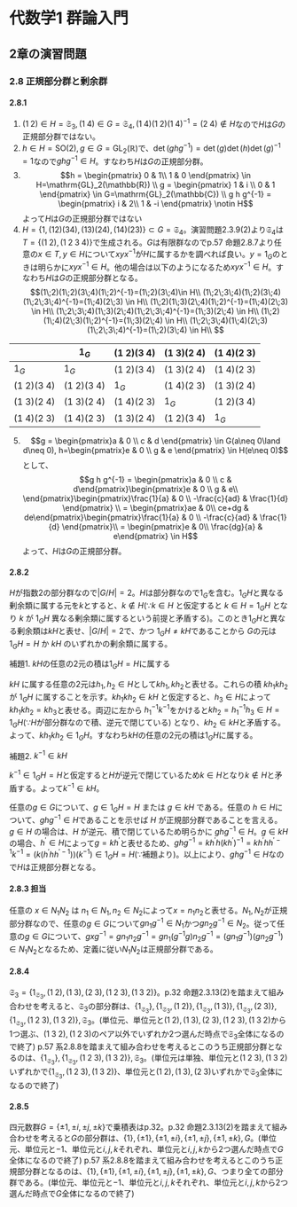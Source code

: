 # 代数学1 群論入門

## 2章の演習問題

### 2.8 正規部分群と剰余群

#### 2.8.1

1. $(1\;2) \in H = \mathfrak{S}_3, (1\;4) \in G = \mathfrak{S}_4, (1\;4)(1\;2)(1\;4)^{-1}=(2\;4)\notin H$なので$H$は$G$の正規部分群ではない。
2. $h \in H=\mathrm{SO}(2), g \in G=\mathrm{GL}_2(\mathbb{R})$で、$\det(ghg^{-1})=\det(g)\det(h)\det(g)^{-1}=1$なので$ghg^{-1}\in H$。すなわち$H$は$G$の正規部分群。
3. $$h = \begin{pmatrix} 0 & 1\\
 1 & 0
\end{pmatrix} \in H=\mathrm{GL}_2(\mathbb{R}) \\
g = \begin{pmatrix} 1 & i \\
 0 & 1
 \end{pmatrix} \in G=\mathrm{GL}_2(\mathbb{C}) \\
g h g^{-1} = \begin{pmatrix} i & 2\\
1 & -i \end{pmatrix} \notin H$$ よって$H$は$G$の正規部分群ではない
4. $H=\{ 1, (1 2)(3 4), (1 3)(2 4), (1 4)(2 3) \} \subset G=\mathfrak{S}_4$。演習問題2.3.9(2)より$\mathfrak{S}_4$は$T=\{(1\;2),(1\;2\;3\;4)\}$で生成される。$G$は有限群なのでp.57 命題2.8.7より任意の$x \in T, y \in H$について$xyx^{-1}$が$H$に属するかを調べれば良い。$y=1_G$のときは明らかに$xyx^{-1}\in H$。他の場合は以下のようになるため$xyx^{-1}\in H$。すなわち$H$は$G$の正規部分群となる。
$$(1\;2)(1\;2)(3\;4)(1\;2)^{-1}=(1\;2)(3\;4)\in H\\
(1\;2\;3\;4)(1\;2)(3\;4)(1\;2\;3\;4)^{-1}=(1\;4)(2\;3) \in H\\
(1\;2)(1\;3)(2\;4)(1\;2)^{-1}=(1\;4)(2\;3) \in H\\
(1\;2\;3\;4)(1\;3)(2\;4)(1\;2\;3\;4)^{-1}=(1\;3)(2\;4) \in H\\
(1\;2)(1\;4)(2\;3)(1\;2)^{-1}=(1\;3)(2\;4) \in H\\
(1\;2\;3\;4)(1\;4)(2\;3)(1\;2\;3\;4)^{-1}=(1\;2)(3\;4) \in H\\
$$

| |$1_G$|$(1\;2)(3\;4)$|$(1\;3)(2\;4)$|$(1\;4)(2\;3)$|
|-|-|-|-|-|
|$1_G$|$1_G$|$(1\;2)(3\;4)$|$(1\;3)(2\;4)$|$(1\;4)(2\;3)$|
|$(1\;2)(3\;4)$|$(1\;2)(3\;4)$|$1_G$|$(1\;4)(2\;3)$|$(1\;3)(2\;4)$|
|$(1\;3)(2\;4)$|$(1\;3)(2\;4)$|$(1\;4)(2\;3)$|$1_G$|$(1\;2)(3\;4)$|
|$(1\;4)(2\;3)$|$(1\;4)(2\;3)$|$(1\;3)(2\;4)$|$(1\;2)(3\;4)$|$1_G$|

5. $$g = \begin{pmatrix}a & 0 \\ c & d \end{pmatrix} \in G(a\neq 0\land d\neq 0), h=\begin{pmatrix}e & 0 \\ g & e \end{pmatrix} \in H(e\neq 0)$$ として、
$$g h g^{-1} = \begin{pmatrix}a & 0 \\ c & d\end{pmatrix}\begin{pmatrix}e & 0 \\ g & e\\ \end{pmatrix}\begin{pmatrix}\frac{1}{a} & 0 \\ -\frac{c}{ad} & \frac{1}{d} \end{pmatrix} \\
= \begin{pmatrix}ae & 0\\ ce+dg & de\end{pmatrix}\begin{pmatrix}\frac{1}{a} & 0 \\ -\frac{c}{ad} & \frac{1}{d} \end{pmatrix}\\
= \begin{pmatrix}e & 0\\ \frac{dg}{a} & e\end{pmatrix} \in H$$ よって、$H$は$G$の正規部分群。

#### 2.8.2

$H$が指数2の部分群なので$|G/H|=2$。$H$は部分群なので$1_G$を含む。$1_G H$と異なる剰余類に属する元を$k$とすると、$k \notin H$($\because k \in H$ と仮定すると $k \in H = 1_G H$ となり $k$ が $1_G H$ 異なる剰余類に属するという前提と矛盾する)。このとき$1_G H$と異なる剰余類は$k H$と表せ、$|G/H|=2$で、かつ $1_G H \neq k H$であることから $G$の元は $1_G H = H$ か $k H$ のいずれかの剰余類に属する。

補題1. $k H$の任意の$2$元の積は$1_G H = H$に属する

$k H$ に属する任意の$2$元は$h_1, h_2 \in H$として$k h_1, k h_2$と表せる。これらの積 $k h_1 k h_2$ が $1_G H$ に属することを示す。$k h_1 k h_2 \in k H$ と仮定すると、$h_3 \in H$によって $k h_1 k h_2 = k h_3$と表せる。両辺に左から $h_1^{-1} k^{-1}$をかけると$k h_2 = h_1^{-1} h_3 \in H = 1_G H(\because H$が部分群なので積、逆元で閉じている$)$ となり、$k h_2 \in k H$と矛盾する。よって、$k h_1 k h_2 \in 1_G H$。すなわち$k H$の任意の$2$元の積は$1_G H$に属する。

補題2. $k^{-1} \in k H$

$k^{-1} \in 1_G H = H$と仮定すると$H$が逆元で閉じているため$k \in H$となり$k \notin H$と矛盾する。よって$k^{-1} \in k H$。

任意の$g \in G$について、$g \in 1_G H = H$ または $g \in k H$ である。任意の $h \in H$について、$g h g^{-1} \in H$であることを示せば $H$ が正規部分群であることを言える。$g \in H$ の場合は、$H$ が逆元、積で閉じているため明らかに $g h g^{-1} \in H$。$g \in k H$の場合、$h^\prime \in H$によって$g = k h^\prime$と表せるため、$g h g^{-1} = k h^\prime h (k h^\prime)^{-1} = k h^\prime h h^{\prime -1} k^{-1}=(k(h^\prime h h^{\prime -1}))(k^{-1}) \in 1_G H = H(\because$補題より$)$。以上により、$g h g^{-1} \in H$なので$H$は正規部分群となる。

#### 2.8.3 担当

任意の $x \in N_1 N_2$ は $n_1 \in N_1, n_2 \in N_2$によって$x = n_1 n_2$と表せる。$N_1,N_2$が正規部分群なので、任意の$g \in G$について$g n_1 g^{-1} \in N_1$かつ$g n_2 g^{-1} \in N_2$。従って任意の$g \in G$について、$g x g^{-1} = g n_1 n_2 g^{-1} = g n_1 (g^{-1} g) n_2 g^{-1} = (g n_1 g^{-1}) (g n_2 g^{-1}) \in N_1 N_2$となるため、定義に従い$N_1 N_2$は正規部分群である。

#### 2.8.4

$\mathfrak{S}_3=\{1_{\mathfrak{S}_3}, (1\;2), (1\;3), (2\;3), (1\;2\;3), (1\;3\;2) \}$。p.32 命題2.3.13(2)を踏まえて組み合わせを考えると、$\mathfrak{S}_3$の部分群は、$\{1_{\mathfrak{S}_3}\}, \{1_{\mathfrak{S}_3}, (1\;2)\}, \{1_{\mathfrak{S}_3}, (1\;3)\}, \{1_{\mathfrak{S}_3}, (2\;3)\}, \{1_{\mathfrak{S}_3}, (1\;2\;3), (1\;3\;2)\}, \mathfrak{S}_3$。(単位元、単位元と$(1\;2),(1\;3),(2\;3),(1\;2\;3),(1\;3\;2)$から1つ選ぶ、$(1\;3\;2),(1\;2\;3)$のペア以外でいずれか2つ選んだ時点で$\mathfrak{S}_3$全体になるので終了)
p.57 系2.8.8を踏まえて組み合わせを考えるとこのうち正規部分群となるのは、$\{1_{\mathfrak{S}_3}\}, \{1_{\mathfrak{S}_3}, (1\;2\;3), (1\;3\;2)\}, \mathfrak{S}_3$。(単位元は単独、単位元と$(1\;2\;3),(1\;3\;2)$いずれかで$\{1_{\mathfrak{S}_3}, (1\;2\;3), (1\;3\;2)\}$、単位元と$(1\;2),(1\;3),(2\;3)$いずれかで$\mathfrak{S}_3$全体になるので終了)

#### 2.8.5

四元数群$G=\{\pm 1,\pm i,\pm j,\pm k\}$で乗積表はp.32。p.32 命題2.3.13(2)を踏まえて組み合わせを考えると$G$の部分群は、$\{1\},\{\pm 1\},\{\pm 1,\pm i\},\{\pm 1,\pm j\},\{\pm 1,\pm k\},G$。(単位元、単位元と$-1$、単位元と$i,j,k$それぞれ、単位元と$i,j,k$から2つ選んだ時点で$G$全体になるので終了)
p.57 系2.8.8を踏まえて組み合わせを考えるとこのうち正規部分群となるのは、$\{1\},\{\pm 1\},\{\pm 1,\pm i\},\{\pm 1,\pm j\},\{\pm 1,\pm k\},G$、つまり全ての部分群である。(単位元、単位元と$-1$、単位元と$i,j,k$それぞれ、単位元と$i,j,k$から2つ選んだ時点で$G$全体になるので終了)
